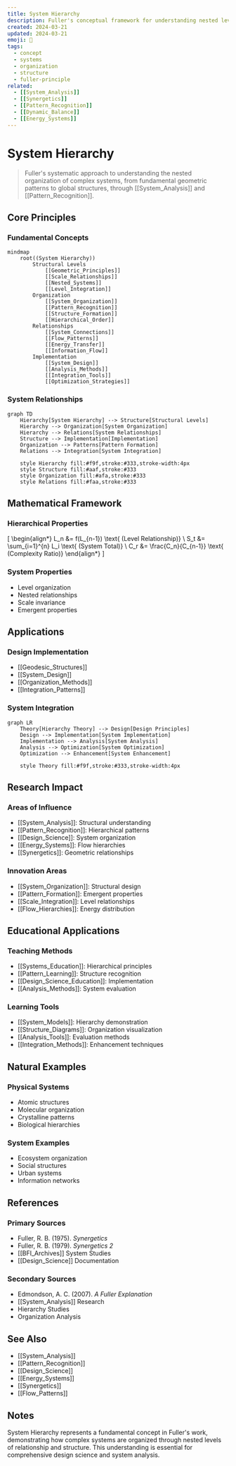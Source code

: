 ```yaml
---
title: System Hierarchy
description: Fuller's conceptual framework for understanding nested levels of organization and relationships within complex systems
created: 2024-03-21
updated: 2024-03-21
emoji: 🔄
tags:
  - concept
  - systems
  - organization
  - structure
  - fuller-principle
related:
  - [[System_Analysis]]
  - [[Synergetics]]
  - [[Pattern_Recognition]]
  - [[Dynamic_Balance]]
  - [[Energy_Systems]]
---
```


# System Hierarchy

> Fuller's systematic approach to understanding the nested organization of complex systems, from fundamental geometric patterns to global structures, through [[System_Analysis]] and [[Pattern_Recognition]].

## Core Principles

### Fundamental Concepts
```mermaid
mindmap
    root((System Hierarchy))
        Structural Levels
            [[Geometric_Principles]]
            [[Scale_Relationships]]
            [[Nested_Systems]]
            [[Level_Integration]]
        Organization
            [[System_Organization]]
            [[Pattern_Recognition]]
            [[Structure_Formation]]
            [[Hierarchical_Order]]
        Relationships
            [[System_Connections]]
            [[Flow_Patterns]]
            [[Energy_Transfer]]
            [[Information_Flow]]
        Implementation
            [[System_Design]]
            [[Analysis_Methods]]
            [[Integration_Tools]]
            [[Optimization_Strategies]]
```

### System Relationships
```mermaid
graph TD
    Hierarchy[System Hierarchy] --> Structure[Structural Levels]
    Hierarchy --> Organization[System Organization]
    Hierarchy --> Relations[System Relationships]
    Structure --> Implementation[Implementation]
    Organization --> Patterns[Pattern Formation]
    Relations --> Integration[System Integration]
    
    style Hierarchy fill:#f9f,stroke:#333,stroke-width:4px
    style Structure fill:#aaf,stroke:#333
    style Organization fill:#afa,stroke:#333
    style Relations fill:#faa,stroke:#333
```

## Mathematical Framework

### Hierarchical Properties
\[
\begin{align*}
L_n &= f(L_{n-1}) \text{ (Level Relationship)} \\
S_t &= \sum_{i=1}^{n} L_i \text{ (System Total)} \\
C_r &= \frac{C_n}{C_{n-1}} \text{ (Complexity Ratio)}
\end{align*}
\]

### System Properties
- Level organization
- Nested relationships
- Scale invariance
- Emergent properties

## Applications

### Design Implementation
- [[Geodesic_Structures]]
- [[System_Design]]
- [[Organization_Methods]]
- [[Integration_Patterns]]

### System Integration
```mermaid
graph LR
    Theory[Hierarchy Theory] --> Design[Design Principles]
    Design --> Implementation[System Implementation]
    Implementation --> Analysis[System Analysis]
    Analysis --> Optimization[System Optimization]
    Optimization --> Enhancement[System Enhancement]
    
    style Theory fill:#f9f,stroke:#333,stroke-width:4px
```

## Research Impact

### Areas of Influence
- [[System_Analysis]]: Structural understanding
- [[Pattern_Recognition]]: Hierarchical patterns
- [[Design_Science]]: System organization
- [[Energy_Systems]]: Flow hierarchies
- [[Synergetics]]: Geometric relationships

### Innovation Areas
- [[System_Organization]]: Structural design
- [[Pattern_Formation]]: Emergent properties
- [[Scale_Integration]]: Level relationships
- [[Flow_Hierarchies]]: Energy distribution

## Educational Applications

### Teaching Methods
- [[Systems_Education]]: Hierarchical principles
- [[Pattern_Learning]]: Structure recognition
- [[Design_Science_Education]]: Implementation
- [[Analysis_Methods]]: System evaluation

### Learning Tools
- [[System_Models]]: Hierarchy demonstration
- [[Structure_Diagrams]]: Organization visualization
- [[Analysis_Tools]]: Evaluation methods
- [[Integration_Methods]]: Enhancement techniques

## Natural Examples

### Physical Systems
- Atomic structures
- Molecular organization
- Crystalline patterns
- Biological hierarchies

### System Examples
- Ecosystem organization
- Social structures
- Urban systems
- Information networks

## References

### Primary Sources
- Fuller, R. B. (1975). *Synergetics*
- Fuller, R. B. (1979). *Synergetics 2*
- [[BFI_Archives]] System Studies
- [[Design_Science]] Documentation

### Secondary Sources
- Edmondson, A. C. (2007). *A Fuller Explanation*
- [[System_Analysis]] Research
- Hierarchy Studies
- Organization Analysis

## See Also

- [[System_Analysis]]
- [[Pattern_Recognition]]
- [[Design_Science]]
- [[Energy_Systems]]
- [[Synergetics]]
- [[Flow_Patterns]]

## Notes

System Hierarchy represents a fundamental concept in Fuller's work, demonstrating how complex systems are organized through nested levels of relationship and structure. This understanding is essential for comprehensive design science and system analysis. 